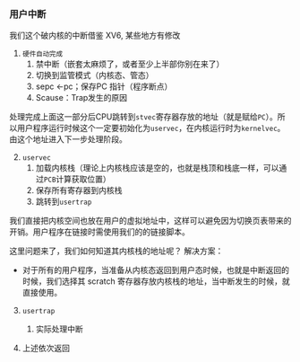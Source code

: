 ### 用户中断

我们这个破内核的中断借鉴 XV6, 某些地方有修改

1. `硬件自动完成`
   1. 禁中断（嵌套太麻烦了，或者至少上半部你别在来了）
   2. 切换到监管模式（内核态、管态）
   3. sepc <-pc；保存PC 指针（程序断点）
   4. Scause：Trap发生的原因

处理完成上面这一部分后CPU跳转到`stvec`寄存器存放的地址（就是赋给`PC`）。所以用户程序运行时候这个一定要初始化为`uservec`，在内核运行时为`kernelvec`。由这个地址进入下一步处理阶段。



2. `uservec`
   1. 加载内核栈（理论上内核栈应该是空的，也就是栈顶和栈底一样，可以通过`PCB`计算获取位置）
   2. 保存所有寄存器到内核栈
   3. 跳转到`usertrap`

我们直接把内核空间也放在用户的虚拟地址中，这样可以避免因为切换页表带来的开销。用户程序在链接时需使用我们的的链接脚本。

这里问题来了，我们如何知道其内核栈的地址呢？
解决方案：
- 对于所有的用户程序，当准备从内核态返回到用户态时候，也就是中断返回的时候，我们选择其 scratch 寄存器存放内核栈的地址，当中断发生的时候，就直接使用。



3. `usertrap`
   1. 实际处理中断



4. 上述依次返回